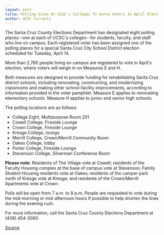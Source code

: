 ```yaml
---
layout: post
title: Polling Sites At UCSC's Colleges To Serve Voters In April Election
author: UCSC Currents
---
```


The Santa Cruz County Elections Department has designated eight polling places--one at each of UCSC's colleges--for students, faculty, and staff who live on campus. Each registered voter has been assigned one of the polling places for a special Santa Cruz City School District election scheduled for Tuesday, April 14.

More than 2,760 people living on campus are registered to vote in April's election, where voters will weigh in on Measures E and H.

Both measures are designed to provide funding for rehabilitating Santa Cruz district schools, including renovating, constructing, and modernizing classrooms and making other school-facility improvements, according to information provided in the voter pamphlet. Measure E applies to renovating elementary schools. Measure H applies to junior and senior high schools.

The polling locations are as follows:
* College Eight, Multipurpose Room 201
* Cowell College, Fireside Lounge
* Crown College, Fireside Lounge
* Kresge College, lounge
* Merrill College, Crown/Merrill Community Room
* Oakes College, lobby
* Porter College, Fireside Lounge
* Stevenson College, Silverman Conference Room

**Please note:** Residents of The Village vote at Cowell; residents of the Faculty Housing complex at the base of campus vote at Stevenson; Family Student Housing residents vote at Oakes; residents of the camper park north of Kresge vote at Kresge; and residents of the Crown/Merrill Apartments vote at Crown.

Polls will be open from 7 a.m. to 8 p.m. People are requested to vote during the mid-morning or mid-afternoon hours if possible to help shorten the lines during the evening rush.

For more information, call the Santa Cruz County Elections Department at (408) 454-2060.

[Source](http://www1.ucsc.edu/oncampus/currents/97-98/04-06/election.htm "Permalink to Polling sites for special election: 04-06-98")
